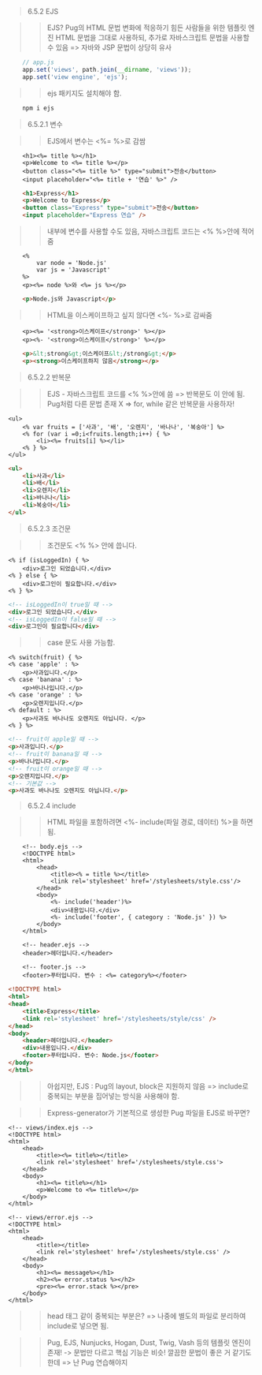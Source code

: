 > 6.5.2 EJS

>> EJS? Pug의 HTML 문법 변화에 적응하기 힘든 사람들을 위한 템플릿 엔진 
>> HTML 문법을 그대로 사용하되, 추가로 자바스크립트 문법을 사용할 수 있음 => 자바와 JSP 문법이 상당히 유사

```javascript
    // app.js
    app.set('views', path.join(__dirname, 'views'));
    app.set('view engine', 'ejs');
```

>> ejs 패키지도 설치해야 함. 
```javascript
    npm i ejs
```

> 6.5.2.1 변수

>> EJS에서 변수는 <%= %>로 감쌈 
```ejs
    <h1><%= title %></h1>
    <p>Welcome to <%= title %></p>
    <button class="<%= title %>" type="submit">전송</button>
    <input placeholder="<%= title + '연습' %>" />
```
```html
    <h1>Express</h1>
    <p>Welcome to Express</p>
    <button class="Express" type="submit">전송</button>
    <input placeholder="Express 연습" />
```
>> 내부에 변수를 사용할 수도 있음, 자바스크립트 코드는 <% %>안에 적어줌

```ejs
    <%
        var node = 'Node.js'
        var js = 'Javascript'
    %>
    <p><%= node %>와 <%= js %></p>
```
```html
    <p>Node.js와 Javascript</p>
```

>> HTML을 이스케이프하고 싶지 않다면 <%- %>로 감싸줌 

```ejs
    <p><%= '<strong>이스케이프</strong>' %></p>
    <p><%- '<strong>이스케이프</strong>' %></p>
```
```html
    <p>&lt;strong&gt;이스케이프&lt;/strong&gt;</p>
    <p><strong>이스케이프하지 않음</strong></p>
```

> 6.5.2.2 반복문 

>> EJS - 자바스크립트 코드를 <% %>안에 씀 => 반복문도 이 안에 됨. Pug처럼 다른 문법 존재 X => for, while 같은 반복문을 사용하자!
```ejs
<ul>
    <% var fruits = ['사과', '배', '오렌지', '바나나', '복숭아'] %>
    <% for (var i =0;i<fruits.length;i++) { %>
        <li><%= fruits[i] %></li>
    <% } %>
</ul>
```
```html
<ul>
    <li>사과</li>
    <li>배</li>
    <li>오렌지</li>
    <li>바나나</li>
    <li>복숭아</li>
</ul>
```

> 6.5.2.3 조건문 

>> 조건문도 <% %> 안에 씁니다.
```ejs
<% if (isLoggedIn) { %>
    <div>로그인 되었습니다.</div>
<% } else { %>
    <div>로그인이 필요합니다.</div>
<% } %>

```
```html
<!-- isLoggedIn이 true일 때 -->
<div>로그인 되었습니다.</div>
<!-- isLoggedIn이 false일 때 -->
<div>로그인이 필요합니다</div>
```

>> case 문도 사용 가능함.
```ejs
<% switch(fruit) { %>
<% case 'apple' : %>
    <p>사과입니다.</p>
<% case 'banana' : %>
    <p>바나나입니다.</p>
<% case 'orange' : %>
    <p>오렌지입니다.</p>
<% default : %>
    <p>사과도 바나나도 오렌지도 아닙니다. </p>    
<% } %>
```
```html
<!-- fruit이 apple일 때 -->
<p>사과입니다.</p>
<!-- fruit이 banana일 때 -->
<p>바나나입니다.</p>
<!-- fruit이 orange일 때 -->
<p>오렌지입니다.</p>
<!-- 기본값 -->
<p>사과도 바나나도 오렌지도 아닙니다.</p>
```

> 6.5.2.4 include 

>> HTML 파일을 포함하려면 <%- include(파일 경로, 데이터) %>을 하면 됨.
```ejs
    <!-- body.ejs -->
    <!DOCTYPE html>
    <html>
        <head>
            <title><% = title %></title>
            <link rel='stylesheet' href='/stylesheets/style.css'/>
        </head>
        <body>
            <%- include('header')%>
            <div>내용입니다.</div>
            <%- include('footer', { category : 'Node.js' }) %>
        </body>
    </html>

    <!-- header.ejs -->
    <header>헤더입니다.</header>

    <!-- footer.js -->
    <footer>푸터입니다. 변수 : <%= category%></footer>
```
```html
<!DOCTYPE html>
<html>
<head>
    <title>Express</title>
    <link rel='stylesheet' href='/stylesheets/style/css' />
</head>
<body>
    <header>헤더입니다.</header>
    <div>내용입니다.</div>
    <footer>푸터입니다. 변수: Node.js</footer>
</body>
</html>
```

>> 아쉽지만, EJS : Pug의 layout, block은 지원하지 않음 
>> => include로 중복되는 부분을 집어넣는 방식을 사용해야 함.

>> Express-generator가 기본적으로 생성한 Pug 파일을 EJS로 바꾸면?
```ejs
<!-- views/index.ejs -->
<!DOCTYPE html>
<html>
    <head>
        <title><%= title%></title>
        <link rel='stylesheet' href='/stylesheets/style.css'>
    </head>
    <body>
        <h1><%= title%></h1>
        <p>Welcome to <%= title%></p>
    </body>
</html>

<!-- views/error.ejs -->
<!DOCTYPE html>
<html>
    <head>
        <title></title>
        <link rel='stylesheet' href='/stylesheets/style.css' />
    </head>
    <body>
        <h1><%= message%></h1>
        <h2><%= error.status %></h2>
        <pre><%= error.stack %></pre> 
    </body>
</html>
```
>> head 태그 같이 중복되는 부분은? => 나중에 별도의 파일로 분리하여 include로 넣으면 됨.

>> Pug, EJS, Nunjucks, Hogan, Dust, Twig, Vash 등의 템플릿 엔진이 존재! -> 문법만 다르고 핵심 기능은 비슷!
>> 깔끔한 문법이 좋은 거 같기도 한데 => 난 Pug 연습해야지




